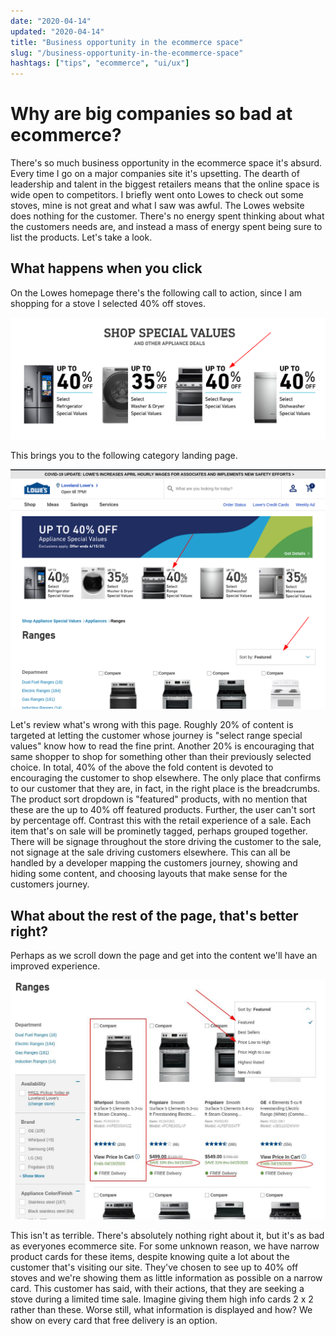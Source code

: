 ```yaml
---
date: "2020-04-14"
updated: "2020-04-14"
title: "Business opportunity in the ecommerce space"
slug: "/business-opportunity-in-the-ecommerce-space"
hashtags: ["tips", "ecommerce", "ui/ux"]
---
```


# Why are big companies so bad at ecommerce?

There's so much business opportunity in the ecommerce space it's absurd. Every time I go on a major companies site it's upsetting. The dearth of leadership and talent in the biggest retailers means that the online space is wide open to competitors. I briefly went onto Lowes to check out some stoves, mine is not great and what I saw was awful. The Lowes website does nothing for the customer. There's no energy spent thinking about what the customers needs are, and instead a mass of energy spent being sure to list the products. Let's take a look.

## What happens when you click

On the Lowes homepage there's the following call to action, since I am shopping for a stove I selected 40% off stoves. 

![Lowes landing page image](../../images/lowes4.png)

This brings you to the following category landing page.

![Lowes category landing page image](../../images/lowes1.png)

Let's review what's wrong with this page. Roughly 20% of content is targeted at letting the customer whose journey is "select range special values" know how to read the fine print. Another 20% is encouraging that same shopper to shop for something other than their previously selected choice. In total, 40% of the above the fold content is devoted to encouraging the customer to shop elsewhere. The only place that confirms to our customer that they are, in fact, in the right place is the breadcrumbs. The product sort dropdown is "featured" products, with no mention that these are the up to 40% off featured products. Further, the user can't sort by percentage off. Contrast this with the retail experience of a sale. Each item that's on sale will be prominetly tagged, perhaps grouped together. There will be signage throughout the store driving the customer to the sale, not signage at the sale driving customers elsewhere. This can all be handled by a developer mapping the customers journey, showing and hiding some content, and choosing layouts that make sense for the customers journey.

## What about the rest of the page, that's better right?

Perhaps as we scroll down the page and get into the content we'll have an improved experience.

![Lowes category page image continued](../../images/lowes2.jpg)

This isn't as terrible. There's absolutely nothing right about it, but it's as bad as everyones ecommerce site. For some unknown reason, we have narrow product cards for these items, despite knowing quite a lot about the customer that's visiting our site. They've chosen to see up to 40% off stoves and we're showing them as little information as possible on a narrow card. This customer has said, with their actions, that they are seeking a stove during a limited time sale. Imagine giving them high info cards 2 x 2 rather than these. Worse still, what information is displayed and how? We show on every card that free delivery is an option.